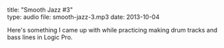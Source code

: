 title: "Smooth Jazz #3"  
type: audio
file: smooth-jazz-3.mp3
date: 2013-10-04

Here's something I came up with while practicing making drum tracks and bass lines in Logic Pro.

